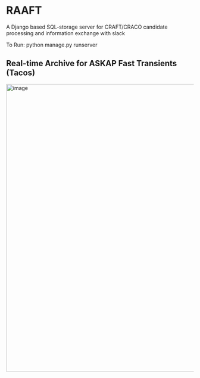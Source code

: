 # RAAFT

A Django based SQL-storage server for CRAFT/CRACO candidate processing and information exchange with slack

To Run: 
    python manage.py runserver
## Real-time Archive for ASKAP Fast Transients (Tacos)
<img width="772" alt="image" src="https://user-images.githubusercontent.com/16667028/155990313-d1fb636c-b824-497d-bf99-f6a0df5b45d8.png">
